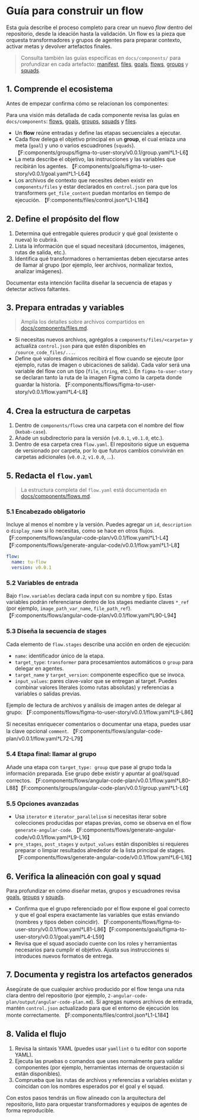 # Guía para construir un flow

Esta guía describe el proceso completo para crear un nuevo *flow* dentro del repositorio, desde la ideación hasta la validación. Un flow es la pieza que orquesta transformadores y grupos de agentes para preparar contexto, activar metas y devolver artefactos finales.
> Consulta también las guías específicas en `docs/components/` para profundizar en cada artefacto: [manifest](docs/components/manifest.md), [files](docs/components/files.md), [goals](docs/components/goals.md), [flows](docs/components/flows.md), [groups](docs/components/groups.md) y [squads](docs/components/squads.md).


## 1. Comprende el ecosistema

Antes de empezar confirma cómo se relacionan los componentes:

Para una visión más detallada de cada componente revisa las guías en `docs/components`: [flows](docs/components/flows.md), [goals](docs/components/goals.md), [groups](docs/components/groups.md), [squads](docs/components/squads.md) y [files](docs/components/files.md).

- Un **flow** reúne entradas y define las etapas secuenciales a ejecutar.
- Cada flow delega el objetivo principal en un **group**, el cual enlaza una meta (`goal`) y uno o varios escuadrones (`squads`). 【F:components/groups/figma-to-user-story/v0.0.1/group.yaml†L1-L6】
- La meta describe el objetivo, las instrucciones y las variables que recibirán los agentes. 【F:components/goals/figma-to-user-story/v0.0.1/goal.yaml†L1-L64】
- Los archivos de contexto que necesites deben existir en `components/files` y estar declarados en `control.json` para que los transformers `get_file_content` puedan montarlos en tiempo de ejecución. 【F:components/files/control.json†L1-L184】

## 2. Define el propósito del flow

1. Determina qué entregable quieres producir y qué goal (existente o nueva) lo cubrirá.
2. Lista la información que el squad necesitará (documentos, imágenes, rutas de salida, etc.).
3. Identifica qué transformadores o herramientas deben ejecutarse antes de llamar al grupo (por ejemplo, leer archivos, normalizar textos, analizar imágenes).

Documentar esta intención facilita diseñar la secuencia de etapas y detectar activos faltantes.

## 3. Prepara entradas y variables

> Amplía los detalles sobre archivos compartidos en [docs/components/files.md](docs/components/files.md).

- Si necesitas nuevos archivos, agrégalos a `components/files/<carpeta>` y actualiza `control.json` para que estén disponibles en `/source_code_files/...`.
- Define qué valores dinámicos recibirá el flow cuando se ejecute (por ejemplo, rutas de imagen o ubicaciones de salida). Cada valor será una variable del flow con un tipo (`file`, `string`, etc.). En `figma-to-user-story` se declaran tanto la ruta de la imagen Figma como la carpeta donde guardar la historia. 【F:components/flows/figma-to-user-story/v0.0.1/flow.yaml†L4-L8】

## 4. Crea la estructura de carpetas

1. Dentro de `components/flows` crea una carpeta con el nombre del flow (`kebab-case`).
2. Añade un subdirectorio para la versión (`v0.0.1`, `v0.1.0`, etc.).
3. Dentro de esa carpeta crea `flow.yaml`. El repositorio sigue un esquema de versionado por carpeta, por lo que futuros cambios convivirán en carpetas adicionales (`v0.0.2`, `v1.0.0`, ...).

## 5. Redacta el `flow.yaml`

> La estructura completa del `flow.yaml` está documentada en [docs/components/flows.md](docs/components/flows.md).

### 5.1 Encabezado obligatorio

Incluye al menos el nombre y la versión. Puedes agregar un `id`, `description` o `display_name` si lo necesitas, como se hace en otros flujos. 【F:components/flows/angular-code-plan/v0.0.1/flow.yaml†L1-L4】【F:components/flows/generate-angular-code/v0.0.1/flow.yaml†L1-L8】

```yaml
flow:
  name: tu-flow
  version: v0.0.1
```

### 5.2 Variables de entrada

Bajo `flow.variables` declara cada input con su nombre y tipo. Estas variables podrán referenciarse dentro de los stages mediante claves `*_ref` (por ejemplo, `image_path_var_name`, `file_path_ref`). 【F:components/flows/angular-code-plan/v0.0.1/flow.yaml†L90-L94】

### 5.3 Diseña la secuencia de stages

Cada elemento de `flow.stages` describe una acción en orden de ejecución:

- `name`: identificador único de la etapa.
- `target_type`: `transformer` para procesamientos automáticos o `group` para delegar en agentes.
- `target_name` y `target_version`: componente específico que se invoca.
- `input_values`: pares clave-valor que se entregan al target. Puedes combinar valores literales (como rutas absolutas) y referencias a variables o salidas previas.

Ejemplo de lectura de archivos y análisis de imagen antes de delegar al grupo: 【F:components/flows/figma-to-user-story/v0.0.1/flow.yaml†L9-L86】

Si necesitas enriquecer comentarios o documentar una etapa, puedes usar la clave opcional `comment`. 【F:components/flows/angular-code-plan/v0.0.1/flow.yaml†L72-L79】

### 5.4 Etapa final: llamar al grupo

Añade una etapa con `target_type: group` que pase al grupo toda la información preparada. Ese grupo debe existir y apuntar al goal/squad correctos. 【F:components/flows/angular-code-plan/v0.0.1/flow.yaml†L80-L88】【F:components/groups/angular-code-plan/v0.0.1/group.yaml†L1-L6】

### 5.5 Opciones avanzadas

- Usa `iterator` e `iterator_parallelism` si necesitas iterar sobre colecciones producidas por etapas previas, como se observa en el flow `generate-angular-code`. 【F:components/flows/generate-angular-code/v0.0.1/flow.yaml†L9-L16】
- `pre_stages`, `post_stages` y `output_values` están disponibles si requieres preparar o limpiar resultados alrededor de la lista principal de stages. 【F:components/flows/generate-angular-code/v0.0.1/flow.yaml†L6-L16】

## 6. Verifica la alineación con goal y squad

Para profundizar en cómo diseñar metas, grupos y escuadrones revisa [goals](docs/components/goals.md), [groups](docs/components/groups.md) y [squads](docs/components/squads.md).

- Confirma que el grupo referenciado por el flow expone el goal correcto y que el goal espera exactamente las variables que estás enviando (nombres y tipos deben coincidir). 【F:components/flows/figma-to-user-story/v0.0.1/flow.yaml†L81-L86】【F:components/goals/figma-to-user-story/v0.0.1/goal.yaml†L4-L59】
- Revisa que el squad asociado cuente con los roles y herramientas necesarios para cumplir el objetivo. Ajusta sus instrucciones si introduces nuevos formatos de entrega.

## 7. Documenta y registra los artefactos generados

Asegúrate de que cualquier archivo producido por el flow tenga una ruta clara dentro del repositorio (por ejemplo, `2-angular-code-plan/output/angular-code-plan.md`). Si agregas nuevos archivos de entrada, mantén `control.json` actualizado para que el entorno de ejecución los monte correctamente. 【F:components/files/control.json†L1-L184】

## 8. Valida el flujo

1. Revisa la sintaxis YAML (puedes usar `yamllint` o tu editor con soporte YAML).
2. Ejecuta las pruebas o comandos que uses normalmente para validar componentes (por ejemplo, herramientas internas de orquestación si están disponibles).
3. Comprueba que las rutas de archivos y referencias a variables existan y coincidan con los nombres esperados por el goal y el squad.

Con estos pasos tendrás un flow alineado con la arquitectura del repositorio, listo para orquestar transformadores y equipos de agentes de forma reproducible.

